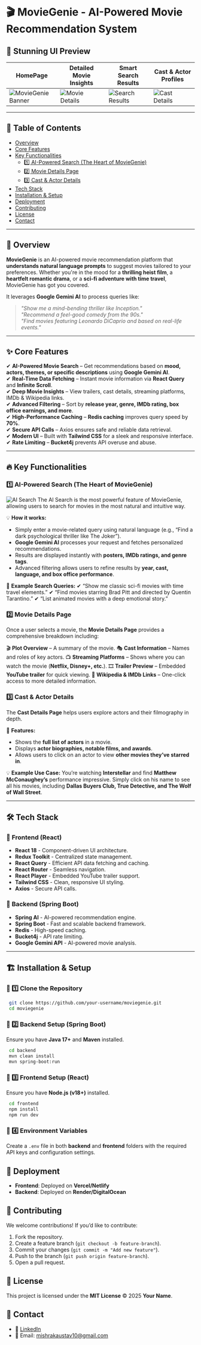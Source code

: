 # 🎬 MovieGenie - AI-Powered Movie Recommendation System  

## 📸 Stunning UI Preview  

| **HomePage** | **Detailed Movie Insights** | **Smart Search Results** | **Cast & Actor Profiles** |
|-----------------------|---------------------------|-------------------------|--------------------------|
| ![MovieGenie Banner](https://github.com/user-attachments/assets/84bf1f55-fcbb-4cde-80e6-b7d84fe6cff4)   | ![Movie Details](https://github.com/user-attachments/assets/30afb6c4-d8c7-4e60-92ec-81a3d257ba59) | ![Search Results](https://github.com/user-attachments/assets/9a45614d-1589-4b22-874a-7543aa5e3f6f) | ![Cast Details](https://github.com/user-attachments/assets/0b51b8ae-e957-4e51-b2fb-1e5fecccd09a) |

---

## 📌 Table of Contents  

- [Overview](#-overview)  
- [Core Features](#-core-features)  
- [Key Functionalities](#-key-functionalities)  
  - [1️⃣ AI-Powered Search (The Heart of MovieGenie)](#1️⃣-ai-powered-search-the-heart-of-moviegenie)  
  - [2️⃣ Movie Details Page](#2️⃣-movie-details-page)  
  - [3️⃣ Cast & Actor Details](#3️⃣-cast--actor-details)
- [Tech Stack](#-tech-stack)  
- [Installation & Setup](#-installation--setup)  
- [Deployment](#-deployment)  
- [Contributing](#-contributing)  
- [License](#-license)  
- [Contact](#-contact)  

---

## 🚀 Overview  

**MovieGenie** is an AI-powered movie recommendation platform that **understands natural language prompts** to suggest movies tailored to your preferences. Whether you're in the mood for a **thrilling heist film**, a **heartfelt romantic drama**, or a **sci-fi adventure with time travel**, MovieGenie has got you covered.  

It leverages **Google Gemini AI** to process queries like:  
> _"Show me a mind-bending thriller like Inception."_  
> _"Recommend a feel-good comedy from the 90s."_  
> _"Find movies featuring Leonardo DiCaprio and based on real-life events."_  

---

## ✨ Core Features  

✔ **AI-Powered Movie Search** – Get recommendations based on **mood, actors, themes, or specific descriptions** using **Google Gemini AI**.  
✔ **Real-Time Data Fetching** – Instant movie information via **React Query** and **Infinite Scroll**.  
✔ **Deep Movie Insights** – View trailers, cast details, streaming platforms, IMDb & Wikipedia links.  
✔ **Advanced Filtering** – Sort by **release year, genre, IMDb rating, box office earnings, and more**.  
✔ **High-Performance Caching** – **Redis caching** improves query speed by **70%**.  
✔ **Secure API Calls** – Axios ensures safe and reliable data retrieval.  
✔ **Modern UI** – Built with **Tailwind CSS** for a sleek and responsive interface.  
✔ **Rate Limiting** – **Bucket4j** prevents API overuse and abuse.  

---

## 🔥 Key Functionalities

### 1️⃣ AI-Powered Search (The Heart of MovieGenie)
![AI Search](https://github.com/user-attachments/assets/c2c440d4-c5a6-4dca-a344-088128cc9086)
The AI Search is the most powerful feature of MovieGenie, allowing users to search for movies in the most natural and intuitive way.

💡 **How it works:**
- Simply enter a movie-related query using natural language (e.g., “Find a dark psychological thriller like The Joker”).
- **Google Gemini AI** processes your request and fetches personalized recommendations.
- Results are displayed instantly with **posters, IMDb ratings, and genre tags**.
- Advanced filtering allows users to refine results by **year, cast, language, and box office performance**.

🎥 **Example Search Queries:**
✔ “Show me classic sci-fi movies with time travel elements.”
✔ “Find movies starring Brad Pitt and directed by Quentin Tarantino.”
✔ “List animated movies with a deep emotional story.”

### 2️⃣ Movie Details Page
Once a user selects a movie, the **Movie Details Page** provides a comprehensive breakdown including:

🎬 **Plot Overview** – A summary of the movie.
🎭 **Cast Information** – Names and roles of key actors.
📺 **Streaming Platforms** – Shows where you can watch the movie (**Netflix, Disney+, etc.**).
🎞 **Trailer Preview** – Embedded **YouTube trailer** for quick viewing.
📖 **Wikipedia & IMDb Links** – One-click access to more detailed information.

### 3️⃣ Cast & Actor Details
The **Cast Details Page** helps users explore actors and their filmography in depth.

📌 **Features:**
- Shows the **full list of actors** in a movie.
- Displays **actor biographies, notable films, and awards**.
- Allows users to click on an actor to view **other movies they’ve starred in**.

💡 **Example Use Case:**
You’re watching **Interstellar** and find **Matthew McConaughey’s** performance impressive. Simply click on his name to see all his movies, including **Dallas Buyers Club, True Detective, and The Wolf of Wall Street**.

---
## 🛠️ Tech Stack

### 🔹 **Frontend (React)**
- **React 18** - Component-driven UI architecture.
- **Redux Toolkit** - Centralized state management.
- **React Query** - Efficient API data fetching and caching.
- **React Router** - Seamless navigation.
- **React Player** - Embedded YouTube trailer support.
- **Tailwind CSS** - Clean, responsive UI styling.
- **Axios** - Secure API calls.

### 🔹 **Backend (Spring Boot)**
- **Spring AI** - AI-powered recommendation engine.
- **Spring Boot** - Fast and scalable backend framework.
- **Redis** - High-speed caching.
- **Bucket4j** - API rate limiting.
- **Google Gemini API** - AI-powered movie analysis.

---
## 🏗️ Installation & Setup

### 🔹 1️⃣ Clone the Repository
```sh
 git clone https://github.com/your-username/moviegenie.git
 cd moviegenie
```

### 🔹 2️⃣ Backend Setup (Spring Boot)
Ensure you have **Java 17+** and **Maven** installed.
```sh
 cd backend
 mvn clean install
 mvn spring-boot:run
```

### 🔹 3️⃣ Frontend Setup (React)
Ensure you have **Node.js (v18+)** installed.
```sh
 cd frontend
 npm install
 npm run dev
```

### 🔹 4️⃣ Environment Variables
Create a `.env` file in both **backend** and **frontend** folders with the required API keys and configuration settings.

## 🚀 Deployment
- **Frontend**: Deployed on **Vercel/Netlify**
- **Backend**: Deployed on **Render/DigitalOcean**

## 🤝 Contributing
We welcome contributions! If you’d like to contribute:
1. Fork the repository.
2. Create a feature branch (`git checkout -b feature-branch`).
3. Commit your changes (`git commit -m "Add new feature"`).
4. Push to the branch (`git push origin feature-branch`).
5. Open a pull request.

## 📜 License
This project is licensed under the **MIT License** © 2025 **Your Name**.

## 📩 Contact
- 🔗 [LinkedIn](https://www.linkedin.com/in/kaustavmishra)
- 📧 Email: mishrakaustav10@gmail.com
